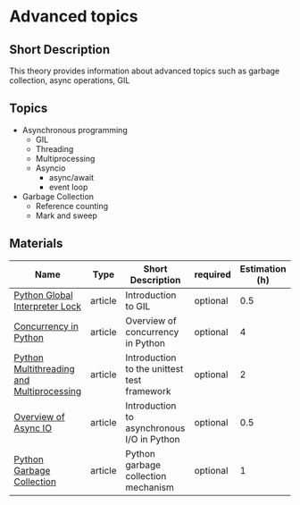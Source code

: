 # Advanced topics

## Short Description

This theory provides information about advanced topics such as garbage collection, async operations, GIL

## Topics

* Asynchronous programming
  * GIL
  * Threading
  * Multiprocessing
  * Asyncio
    * async/await
    * event loop
* Garbage Collection
  * Reference counting
  * Mark and sweep

## Materials

| Name                                                                                                                                | Type    | Short Description                           | required | Estimation (h) |
| ----------------------------------------------------------------------------------------------------------------------------------- | ------- | ------------------------------------------- | -------- | -------------- |
| [Python Global Interpreter Lock](https://realpython.com/python-gil/)                                                                | article | Introduction to GIL                         | optional | 0.5            |
| [Concurrency in Python](https://www.tutorialspoint.com/concurrency_in_python/concurrency_in_python_quick_guide.htm)                 | article | Overview of concurrency in Python           | optional | 4              |
| [Python Multithreading and Multiprocessing](https://www.toptal.com/python/beginners-guide-to-concurrency-and-parallelism-in-python) | article | Introduction to the unittest test framework | optional | 2              |
| [Overview of Async IO](https://stackabuse.com/overview-of-async-io-in-python-3-7/)                                                  | article | Introduction to asynchronous I/O in Python  | optional | 0.5            |
| [Python Garbage Collection](https://stackify.com/python-garbage-collection/)                                                        | article | Python garbage collection mechanism         | optional | 1              |
